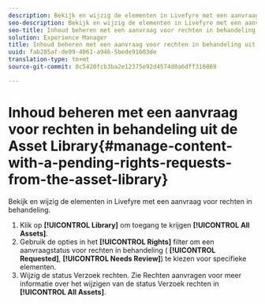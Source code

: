 ```yaml
---
description: Bekijk en wijzig de elementen in Livefyre met een aanvraag voor rechten in behandeling.
seo-description: Bekijk en wijzig de elementen in Livefyre met een aanvraag voor rechten in behandeling.
seo-title: Inhoud beheren met een aanvraag voor rechten in behandeling uit de Asset Library
solution: Experience Manager
title: Inhoud beheren met een aanvraag voor rechten in behandeling uit de Asset Library
uuid: fab285af-de09-4061-a946-5bede91603de
translation-type: tm+mt
source-git-commit: 0c5420fcb3ba2e12375e92d4574d0a6dff310869

---
```



# Inhoud beheren met een aanvraag voor rechten in behandeling uit de Asset Library{#manage-content-with-a-pending-rights-requests-from-the-asset-library}

Bekijk en wijzig de elementen in Livefyre met een aanvraag voor rechten in behandeling.

1. Klik op **[!UICONTROL Library]** om toegang te krijgen **[!UICONTROL All Assets]**.
1. Gebruik de opties in het **[!UICONTROL Rights]** filter om een aanvraagstatus voor rechten in behandeling ( **[!UICONTROL Requested]**, **[!UICONTROL Needs Review]**) te kiezen voor specifieke elementen.
1. Wijzig de status Verzoek rechten. Zie Rechten [](../c-how-requesting-rights-works/c-how-requesting-rights-works.md#c_how_requesting_rights_works) aanvragen voor meer informatie over het wijzigen van de status Verzoek rechten in **[!UICONTROL All Assets]**.
